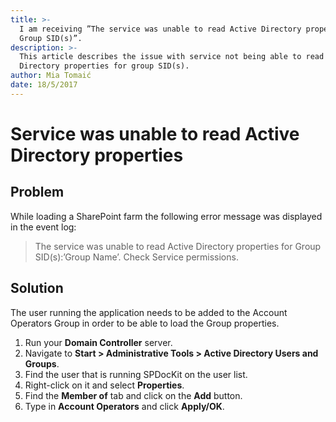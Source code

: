 ```yaml
---
title: >-
  I am receiving ”The service was unable to read Active Directory properties for
  Group SID(s)”.
description: >-
  This article describes the issue with service not being able to read Active
  Directory properties for group SID(s).
author: Mia Tomaić
date: 18/5/2017
---
```


# Service was unable to read Active Directory properties

## Problem

While loading a SharePoint farm the following error message was displayed in the event log:

> The service was unable to read Active Directory properties for Group SID\(s\):’Group Name’. Check Service permissions.

## Solution

The user running the application needs to be added to the Account Operators Group in order to be able to load the Group properties.

1. Run your **Domain Controller** server. 
2. Navigate to **Start &gt; Administrative Tools &gt; Active Directory Users and Groups**. 
3. Find the user that is running SPDocKit on the user list. 
4. Right-click on it and select **Properties**. 
5. Find the **Member of** tab and click on the **Add** button. 
6. Type in **Account Operators** and click **Apply/OK**.

